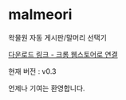 # malmeori
왁물원 자동 게시판/말머리 선택기

[다운로드 링크 - 크롬 웹스토어로 연결](https://chrome.google.com/webstore/detail/%EB%A7%90%EB%A8%B8%EB%A6%AC/eimgogmebicebjdennikknjanfppljkn?hl=ko&authuser=0)

현재 버전 : v0.3

언제나 기여는 환영합니다.


